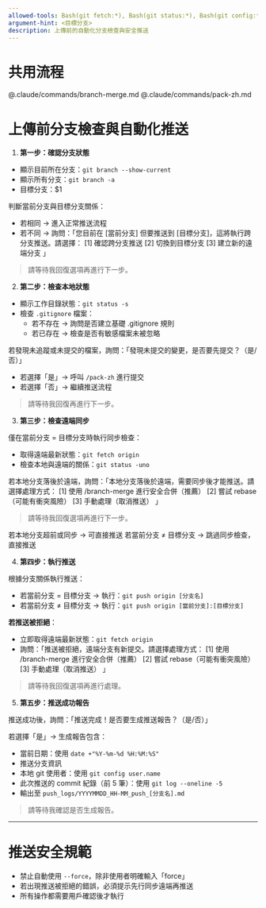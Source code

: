 ```yaml
---
allowed-tools: Bash(git fetch:*), Bash(git status:*), Bash(git config:*), Bash(git branch:*), Bash(git diff:*), Bash(git pull:*), Bash(git push:*), Bash(git log:*), Read, Write
argument-hint: <目標分支>
description: 上傳前的自動化分支檢查與安全推送
---
```


# 共用流程
@.claude/commands/branch-merge.md
@.claude/commands/pack-zh.md

# 上傳前分支檢查與自動化推送

1. **第一步：確認分支狀態**
  - 顯示目前所在分支：`git branch --show-current`
  - 顯示所有分支：`git branch -a`
  - 目標分支：$1

  判斷當前分支與目標分支關係：
  - 若相同 → 進入正常推送流程
  - 若不同 → 詢問：「您目前在 [當前分支] 但要推送到 [目標分支]，這將執行跨分支推送。請選擇：
    [1] 確認跨分支推送
    [2] 切換到目標分支
    [3] 建立新的遠端分支
  」

  > 請等待我回復選項再進行下一步。

2. **第二步：檢查本地狀態**
  - 顯示工作目錄狀態：`git status -s`
  - 檢查 `.gitignore` 檔案：
    - 若不存在 → 詢問是否建立基礎 .gitignore 規則
    - 若已存在 → 檢查是否有敏感檔案未被忽略

  若發現未追蹤或未提交的檔案，詢問：「發現未提交的變更，是否要先提交？（是/否）」
  - 若選擇「是」→ 呼叫 `/pack-zh` 進行提交
  - 若選擇「否」→ 繼續推送流程

  > 請等待我回復再進行下一步。

3. **第三步：檢查遠端同步**

  僅在當前分支 = 目標分支時執行同步檢查：
  - 取得遠端最新狀態：`git fetch origin`
  - 檢查本地與遠端的關係：`git status -uno`

  若本地分支落後於遠端，詢問：「本地分支落後於遠端，需要同步後才能推送。請選擇處理方式：
  [1] 使用 /branch-merge 進行安全合併（推薦）
  [2] 嘗試 rebase（可能有衝突風險）
  [3] 手動處理（取消推送）
  」

  > 請等待我回復選項再進行下一步。

  若本地分支超前或同步 → 可直接推送
  若當前分支 ≠ 目標分支 → 跳過同步檢查，直接推送

4. **第四步：執行推送**

  根據分支關係執行推送：
  - 若當前分支 = 目標分支 → 執行：`git push origin [分支名]`
  - 若當前分支 ≠ 目標分支 → 執行：`git push origin [當前分支]:[目標分支]`

  **若推送被拒絕**：
  - 立即取得遠端最新狀態：`git fetch origin`
  - 詢問：「推送被拒絕，遠端分支有新提交。請選擇處理方式：
    [1] 使用 /branch-merge 進行安全合併（推薦）
    [2] 嘗試 rebase（可能有衝突風險）
    [3] 手動處理（取消推送）
  」

  > 請等待我回復選項再進行處理。

5. **第五步：推送成功報告**

  推送成功後，詢問：「推送完成！是否要生成推送報告？（是/否）」

  若選擇「是」→ 生成報告包含：
  - 當前日期：使用 `date +"%Y-%m-%d %H:%M:%S"`
  - 推送分支資訊
  - 本地 git 使用者：使用 `git config user.name`
  - 此次推送的 commit 紀錄（前 5 筆）：使用 `git log --oneline -5`
  - 輸出至 `push_logs/YYYYMMDD_HH-MM_push_[分支名].md`

  > 請等待我確認是否生成報告。

---

# 推送安全規範
- 禁止自動使用 `--force`，除非使用者明確輸入「force」
- 若出現推送被拒絕的錯誤，必須提示先行同步遠端再推送
- 所有操作都需要用戶確認後才執行
